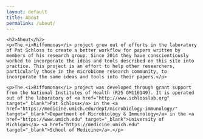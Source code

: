 ```yaml
---
layout: default
title: About
permalink: /about/
---
```


<div class='about'>

	<h2>About</h2>
	<p>The <i>Riffomonas</i> project grew out of efforts in the laboratory of Pat Schloss to create a better workflow for papers written by members of his research group. Since 2014 they have conscientiously worked to incorporate the ideas and tools described on this site into practice. This project is an effort to help other researchers, particularly those in the microbiome research community, to incorporate the same ideas and tools into their papers.</p>

	<p>The <i>Riffomonas</i> project was developed through grant support from the National Institutes of Health (R25 GM116149). It is operated out of the laboratory of <a href="http://www.schlosslab.org" target="_blank">Pat Schloss</a> in the <a href="https://medicine.umich.edu/dept/microbiology-immunology/" target="_blank">Department of Microbiology & Immunology</a> in the <a href="https://www.umich.edu" target="_blank">University of Michigan</a> <a href="https://medicine.umich.edu" target="_blank">School of Medicine</a>.</p>

</div>
